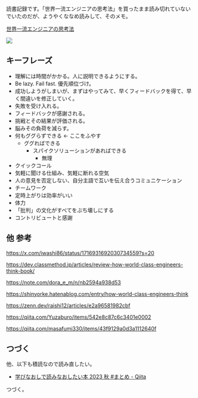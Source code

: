 読書記録です。「世界一流エンジニアの思考法」を買ったまま読み切れていないでいたのだが、ようやくななめ読みして、そのメモ。


[世界一流エンジニアの思考法](https://www.amazon.co.jp/dp/4163917683)

![](https://m.media-amazon.com/images/I/81RO+wECc0L._SY466_.jpg)



## キーフレーズ

- 理解には時間がかかる。人に説明できるようにする。
- Be lazy. Fail fast. 優先順位づけ。
- 成功しようがしまいが、まずはやってみて、早くフィードバックを得て、早く間違いを修正していく。
- 失敗を受け入れる。
- フィードバックが感謝される。
- 挑戦とその結果が評価される。
- 脳みその負荷を減らす。
- 何もググらずできる <- ここをふやす
    - ググればできる
        - スパイクソリューションがあればできる
            - 無理
- クイックコール
- 気軽に聞ける仕組み、気軽に断れる空気
- 人の意見を否定しない、自分主語で互いを伝え合うコミュニケーション
- チームワーク
- 定時上がりは効率がいい
- 体力
- 「批判」の文化がすべてをぶち壊しにする
- コントリビュートと感謝

## 他 参考

https://x.com/iwashi86/status/1716931692030734559?s=20


https://dev.classmethod.jp/articles/review-how-world-class-engineers-think-book/

https://note.com/dora_e_m/n/nb2594a938d53

https://shinyorke.hatenablog.com/entry/how-world-class-engineers-think

https://zenn.dev/raishi12/articles/e2a96581982cbf

https://qiita.com/Yuzaburo/items/542e8c87c6c3401e0002

https://qiita.com/masafumi330/items/43f9129a0d3a1112640f



## つづく

他、以下も積読なので読み直したい。

- [学びなおしで読みなおしたい本 2023 秋 #まとめ - Qiita](https://qiita.com/e99h2121/items/71275466af6513fc188f)

つづく。
